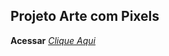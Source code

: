 ## Projeto Arte com Pixels

**Acessar** _[Clique Aqui](https://alissonrh.github.io/pixel-art/)_




